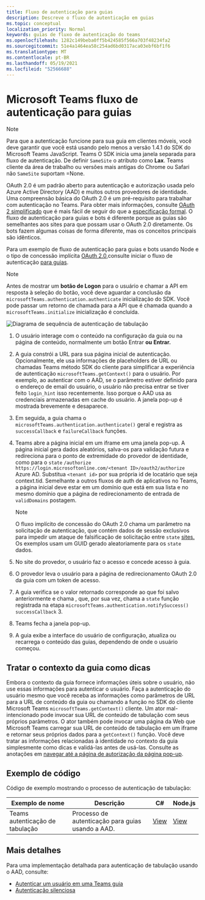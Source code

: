 ```yaml
---
title: Fluxo de autenticação para guias
description: Descreve o fluxo de autenticação em guias
ms.topic: conceptual
localization_priority: Normal
keywords: guias de fluxo de autenticação do teams
ms.openlocfilehash: 1282c149beba0ff5b424585f566a703f48234fa2
ms.sourcegitcommit: 51e4a1464ea58c254ad6bd0317aca03ebf6bf1f6
ms.translationtype: MT
ms.contentlocale: pt-BR
ms.lasthandoff: 05/19/2021
ms.locfileid: "52566688"
---
```

# <a name="microsoft-teams-authentication-flow-for-tabs"></a>Microsoft Teams fluxo de autenticação para guias

> [!NOTE]
> Para que a autenticação funcione para sua guia em clientes móveis, você deve garantir que você está usando pelo menos a versão 1.4.1 do SDK do Microsoft Teams JavaScript.
> Teams O SDK inicia uma janela separada para fluxo de autenticação. De definir `SameSite` o atributo como **Lax**. Teams cliente da área de trabalho ou versões mais antigas do Chrome ou Safari não `SameSite` suportam =None.

OAuth 2.0 é um padrão aberto para autenticação e autorização usada pelo Azure Active Directory (AAD) e muitos outros provedores de identidade. Uma compreensão básica do OAuth 2.0 é um pré-requisito para trabalhar com autenticação no Teams. Para obter mais informações, consulte [OAuth 2 simplificado](https://aaronparecki.com/oauth-2-simplified/) que é mais fácil de seguir do que a [especificação formal](https://oauth.net/2/). O fluxo de autenticação para guias e bots é diferente porque as guias são semelhantes aos sites para que possam usar o OAuth 2.0 diretamente. Os bots fazem algumas coisas de forma diferente, mas os conceitos principais são idênticos.

Para um exemplo de fluxo de autenticação para guias e bots usando Node e o tipo de concessão implícita [OAuth 2.0,](https://oauth.net/2/grant-types/implicit/)consulte iniciar o fluxo de autenticação [para guias](~/tabs/how-to/authentication/auth-tab-aad.md#initiate-authentication-flow).

> [!NOTE]
> Antes de mostrar um **botão de Logon** para o usuário e chamar a API em resposta à seleção do botão, você deve aguardar a conclusão da `microsoftTeams.authentication.authenticate` inicialização do SDK. Você pode passar um retorno de chamada para a API que é chamada quando a `microsoftTeams.initialize` inicialização é concluída.

![Diagrama de sequência de autenticação de tabulação](~/assets/images/authentication/tab_auth_sequence_diagram.png)

1. O usuário interage com o conteúdo na configuração da guia ou na página de conteúdo, normalmente um botão Entrar **ou** **Entrar.**
2. A guia constrói a URL para sua página inicial de autenticação. Opcionalmente, ele usa informações de placeholders de URL ou chamadas Teams método SDK do cliente para simplificar a experiência de autenticação `microsoftTeams.getContext()` para o usuário. Por exemplo, ao autenticar com o AAD, se o parâmetro estiver definido para o endereço de email do usuário, o usuário não precisa entrar se tiver feito `login_hint` isso recentemente. Isso porque o AAD usa as credenciais armazenadas em cache do usuário. A janela pop-up é mostrada brevemente e desaparece.
3. Em seguida, a guia chama o `microsoftTeams.authentication.authenticate()` geral e registra as `successCallback` e `failureCallback` funções.
4. Teams abre a página inicial em um iframe em uma janela pop-up. A página inicial gera dados aleatórios, salva-os para validação futura e redireciona para o ponto de extremidade do provedor de identidade, como para o `state` `/authorize` `https://login.microsoftonline.com/<tenant ID>/oauth2/authorize` Azure AD. Substitua `<tenant id>` por sua própria id de locatário que seja context.tid.
Semelhante a outros fluxos de auth de aplicativos no Teams, a página inicial deve estar em um domínio que está em sua lista e no mesmo domínio que a página de redirecionamento de entrada de `validDomains` postagem.

    > [!NOTE]
    > O fluxo implícito de concessão do OAuth 2.0 chama um parâmetro na solicitação de autenticação, que contém dados de sessão exclusivos para impedir um ataque de falsificação de solicitação entre `state` [sites.](https://en.wikipedia.org/wiki/Cross-site_request_forgery) Os exemplos usam um GUID gerado aleatoriamente para os `state` dados.

5. No site do provedor, o usuário faz o acesso e concede acesso à guia.
6. O provedor leva o usuário para a página de redirecionamento OAuth 2.0 da guia com um token de acesso.
7. A guia verifica se o valor retornado corresponde ao que foi salvo anteriormente e chama , que, por sua vez, chama a `state` função registrada na etapa `microsoftTeams.authentication.notifySuccess()` `successCallback` 3.
8. Teams fecha a janela pop-up.
9. A guia exibe a interface do usuário de configuração, atualiza ou recarrega o conteúdo das guias, dependendo de onde o usuário começou.

## <a name="treat-tab-context-as-hints"></a>Tratar o contexto da guia como dicas

Embora o contexto da guia fornece informações úteis sobre o usuário, não use essas informações para autenticar o usuário. Faça a autenticação do usuário mesmo que você receba as informações como parâmetros de URL para a URL de conteúdo da guia ou chamando a função no SDK do cliente Microsoft Teams `microsoftTeams.getContext()` cliente. Um ator mal-intencionado pode invocar sua URL de conteúdo de tabulação com seus próprios parâmetros. O ator também pode invocar uma página da Web que Microsoft Teams carregar sua URL de conteúdo de tabulação em um iframe e retornar seus próprios dados para a `getContext()` função. Você deve tratar as informações relacionadas à identidade no contexto da guia simplesmente como dicas e validá-las antes de usá-las. Consulte as anotações em [navegar até a página de autorização da página pop-up](~/tabs/how-to/authentication/auth-tab-aad.md#navigate-to-the-authorization-page-from-your-popup-page).

## <a name="code-sample"></a>Exemplo de código

Código de exemplo mostrando o processo de autenticação de tabulação:

| **Exemplo de nome** | **Descrição** | **C#** | **Node.js** |
|-----------------|-----------------|-------------|------------|
| Teams autenticação de tabulação | Processo de autenticação para guias usando a AAD. | [View](https://github.com/OfficeDev/Microsoft-Teams-Samples/tree/main/samples/app-complete-sample/csharp) | [View](https://github.com/OfficeDev/Microsoft-Teams-Samples/tree/main/samples/app-complete-sample/nodejs) |

## <a name="more-details"></a>Mais detalhes

Para uma implementação detalhada para autenticação de tabulação usando o AAD, consulte:

* [Autenticar um usuário em uma Teams guia](~/tabs/how-to/authentication/auth-tab-AAD.md)
* [Autenticação silenciosa](~/tabs/how-to/authentication/auth-silent-AAD.md)
